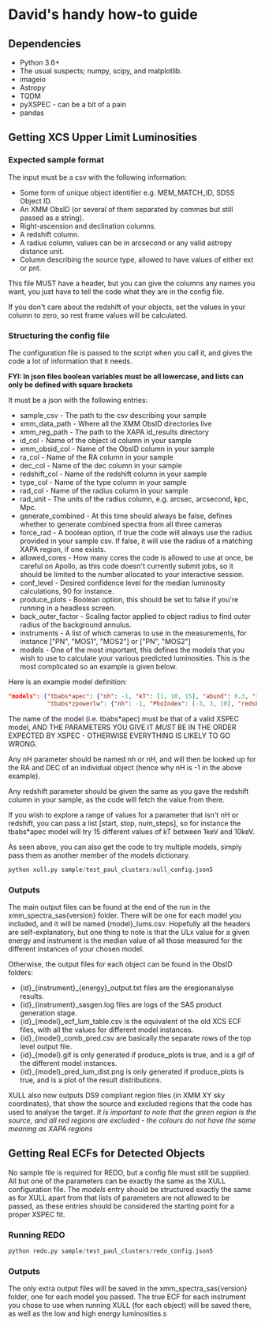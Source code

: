 # David's handy how-to guide

## Dependencies
* Python 3.6+
* The usual suspects; numpy, scipy, and matplotlib.
* imageio
* Astropy
* TQDM
* pyXSPEC - can be a bit of a pain
* pandas

## Getting XCS Upper Limit Luminosities

### Expected sample format
The input must be a csv with the following information:
* Some form of unique object identifier e.g. MEM_MATCH_ID, SDSS Object ID.
* An XMM ObsID (or several of them separated by commas but still passed as a string).
* Right-ascension and declination columns.
* A redshift column.
* A radius column, values can be in arcsecond or any valid astropy distance unit.
* Column describing the source type, allowed to have values of either ext or pnt.

This file MUST have a header, but you can give the columns any names you want, you just have to tell the code what 
they are in the config file.

If you don't care about the redshift of your objects, set the values in your column to zero, so rest frame values will 
be calculated.

### Structuring the config file
The configuration file is passed to the script when you call it, and gives the code a lot of information that it needs.

**FYI: In json files boolean variables must be all lowercase, and lists can only be defined with square brackets** 

It must be a json with the following entries:
* sample_csv - The path to the csv describing your sample
* xmm_data_path - Where all the XMM ObsID directories live
* xmm_reg_path - The path to the XAPA id_results directory
* id_col - Name of the object id column in your sample
* xmm_obsid_col - Name of the ObsID column in your sample
* ra_col - Name of the RA column in your sample
* dec_col - Name of the dec column in your sample
* redshift_col - Name of the redshift column in your sample
* type_col - Name of the type column in your sample
* rad_col - Name of the radius column in your sample
* rad_unit - The units of the radius column, e.g. arcsec, arcsecond, kpc, Mpc.
* generate_combined - At this time should always be false, defines whether to generate combined spectra from all 
three cameras
* force_rad - A boolean option, if true the code will always use the radius provided in your sample csv. 
If false, it will use the radius of a matching XAPA region, if one exists.
* allowed_cores - How many cores the code is allowed to use at once, be careful on Apollo, as this code doesn't 
currently submit jobs, so it should be limited to the number allocated to your interactive session.
* conf_level - Desired confidence level for the median luminosity calculations, 90 for instance.
* produce_plots - Boolean option, this should be set to false if you're running in a headless screen.
* back_outer_factor - Scaling factor applied to object radius to find outer radius of the background annulus.
* instruments - A list of which cameras to use in the measurements, for instance ["PN", "MOS1", "MOS2"] 
or ["PN", "MOS2"]
* models - One of the most important, this defines the models that you wish to use to calculate your various predicted 
luminosities. This is the most complicated so an example is given below.

Here is an example model definition:
```json
"models": {"tbabs*apec": {"nh": -1, "kT": [1, 10, 15], "abund": 0.3, "redshift": -1, "Norm": 1},
           "tbabs*zpowerlw": {"nh": -1, "PhoIndex": [-3, 3, 10], "redshift": -1, "Norm": 1}}
```

The name of the model (i.e. tbabs*apec) must be that of a valid XSPEC model, AND THE PARAMETERS YOU GIVE IT *MUST* BE 
IN THE ORDER EXPECTED BY XSPEC - OTHERWISE EVERYTHING IS LIKELY TO GO WRONG. 

Any nH parameter should be named nh or nH, 
and will then be looked up for the RA and DEC of an individual object (hence why nH is -1 in the above example). 

Any redshift parameter should be given the same as you gave the redshift column in your sample, as the code will fetch 
the value from there. 

If you wish to explore a range of values for a parameter that isn't nH or redshift, you can pass a 
list [start, stop, num_steps], so for instance the tbabs*apec model will try 15 different values of kT between 
1keV and 10keV.

As seen above, you can also get the code to try multiple models, simply pass them as another member of the models 
dictionary.

```python
python xull.py sample/test_paul_clusters/xull_config.json5
```

### Outputs
The main output files can be found at the end of the run in the xmm_spectra_sas{version} folder. 
There will be one for each model you included, and it will be named {model}_lums.csv. Hopefully all the headers are 
self-explanatory, but one thing to note is that the ULx value for a given energy and instrument is the median value of 
all those measured for the different instances of your chosen model.

Otherwise, the output files for each object can be found in the ObsID folders:
* {id}_{instrument}\_{energy}_output.txt files are the eregionanalyse results.
* {id}_{instrument}_sasgen.log files are logs of the SAS product generation stage.
* {id}_{model}_ecf_lum_table.csv is the equivalent of the old XCS ECF files, with all the values for different model 
instances.
* {id}_{model}_comb_pred.csv are basically the separate rows of the top level output file.
* {id}_{model}.gif is only generated if produce_plots is true, and is a gif of the different model instances.
* {id}_{model}_pred_lum_dist.png is only generated if produce_plots is true, and is a plot of the result distributions.

XULL also now outputs DS9 compliant region files (in XMM XY sky coordinates), that show the source and excluded regions 
that the code has used to analyse the target. *It is important to note that the green region is the source, and all red 
regions are excluded - the colours do not have the same meaning as XAPA regions*

## Getting Real ECFs for Detected Objects

No sample file is required for REDO, but a config file must still be supplied. All but one of the parameters can be 
exactly the same as the XULL configuration file. The *models* entry should be structured exactly the same as for XULL
apart from that lists of parameters are not allowed to be passed, as these entries should be considered the starting 
point for a proper XSPEC fit. 

### Running REDO

```python
python redo.py sample/test_paul_clusters/redo_config.json5
```

### Outputs
The only extra output files will be saved in the xmm_spectra_sas{version} folder, one for each model you passed. The 
true ECF for each instrument you chose to use when running XULL (for each object) will be saved there, as well as the
low and high energy luminosities.s